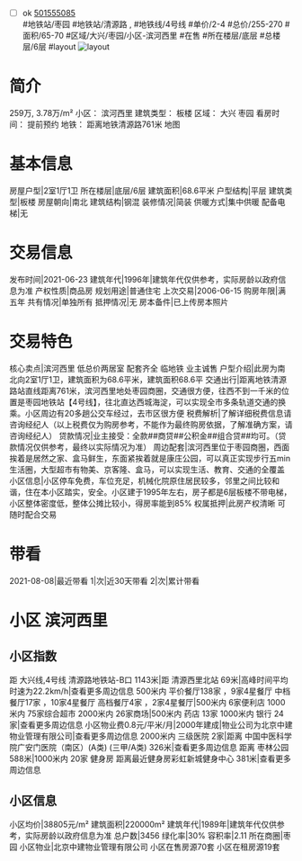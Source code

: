 - [ ] ok [501555085](https://bj.5i5j.com/ershoufang/501555085.html)  
 #地铁站/枣园 #地铁站/清源路 ,  #地铁线/4号线
#单价/2-4 #总价/255-270 #面积/65-70   #区域/大兴/枣园/小区-滨河西里 #在售 #所在楼层/底层 #总楼层/6层 #layout 
![layout](http://image2a.5i5j.com/bdir/layout/275682.jpg_P5.jpg) 
# 简介 
 259万,  3.78万/m² 
小区： 滨河西里
建筑类型： 板楼
区域： 大兴 枣园
看房时间： 提前预约
地铁： 距离地铁清源路761米 地图
# 基本信息 
 房屋户型|2室1厅1卫
所在楼层|底层/6层
建筑面积|68.6平米
户型结构|平层
建筑类型|板楼
房屋朝向|南北
建筑结构|钢混
装修情况|简装
供暖方式|集中供暖
配备电梯|无
# 交易信息 
 发布时间|2021-06-23
建筑年代|1996年|建筑年代仅供参考，实际房龄以政府信息为准
产权性质|商品房
规划用途|普通住宅
上次交易|2006-06-15
购房年限|满五年
共有情况|单独所有
抵押情况|无
房本备件|已上传房本照片
# 交易特色 
 核心卖点|滨河西里 低总价两居室  配套齐全 临地铁 业主诚售
户型介绍|此房为南北向2室1厅1卫，建筑面积为68.6平米，建筑面积68.6平
交通出行|距离地铁清源路站直线距离761米，滨河西里地处枣园商圈，交通很方便，往西不到一千米的位置是枣园地铁站【4号线】，往北直达西城海淀，可以实现全市多条轨道交通的换乘。小区周边有20多趟公交车经过，去市区很方便
税费解析|了解详细税费信息请咨询经纪人（以上税费仅为购房参考，不能作为最终购房依据，了解准确方案，请咨询经纪人）
贷款情况|业主接受：全款##商贷##公积金##组合贷##均可。（贷款情况仅供参考，最终以实际情况为准）
周边配套|滨河西里位于枣园商圈，西面挨着是居然之家、盒马鲜生，东面紧挨着就是康庄公园，可以真正实现步行五min生活圈，大型超市有物美、京客隆、盒马，可以实现生活、教育、交通的全覆盖
小区信息|小区停车免费，车位充足，机械化院原住居民较多，邻里之间比较和谐，住在本小区踏实，安全。小区建于1995年左右，房子都是6层板楼不带电梯，小区整体密度低，整体公摊比较小，得房率能到85%
权属抵押|此房产权清晰 可随时配合交易
# 带看 
 2021-08-08|最近带看	 1|次|近30天带看	 2|次|累计带看
# 小区 滨河西里
## 小区指数 
 距 大兴线,4号线 清源路地铁站-B口 1143米|距 清源西里北站 69米|高峰时间平均时速为22.2km/h|查看更多周边信息
500米内 平价餐厅138家 ，9家4星餐厅
中档餐厅17家 ，10家4星餐厅
高档餐厅4家 ，2家4星餐厅|500米内 6家便利店
1000米内 75家综合超市
2000米内 26家商场|500米内 药店 13家
1000米内 银行 24家|查看更多周边信息
小区物业费0.8元/平米/月|2000年建成|物业公司为北京中建物业管理有限公司|查看更多周边信息
2000米内 三级医院 2家|距离 中国中医科学院广安门医院（南区）(A类) (三甲/A类) 326米|查看更多周边信息
距离 枣林公园 588米|1000米内 20家 健身房
距离最近健身房彩虹新城健身中心 381米|查看更多周边信息
## 小区信息 
 小区均价|38805元/m²
建筑面积|220000m²
建筑年代|1989年|建筑年代仅供参考，实际房龄以政府信息为准
总户数|3456
绿化率|30%
容积率|2.11
所在商圈|枣园
小区物业|北京中建物业管理有限公司
小区在售房源70套
小区在租房源19套
